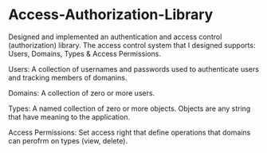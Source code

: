 # Access-Authorization-Library
Designed and implemented an authentication and access control (authorization) library. The access control system that I designed supports: Users, Domains, Types & Access Permissions.


Users: A collection of usernames and passwords used to authenticate users and tracking members of domanins.

Domains: A collection of zero or more users.

Types: A named collection of zero or more objects. Objects are any string that have meaning to the application.

Access Permissions: Set access right that define operations that domains can perofrm on types (view, delete).

